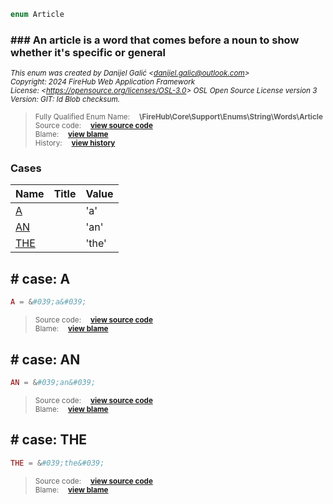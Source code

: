 ```php
enum Article
```











### ### An article is a word that comes before a noun to show whether it's specific or general



<sub>_This enum was created by Danijel Galić &lt;danijel.galic@outlook.com&gt;_</sub><br/><sub>_Copyright: 2024 FireHub Web Application Framework_</sub><br/><sub>_License: &lt;https://opensource.org/licenses/OSL-3.0&gt; OSL Open Source License version 3_</sub><br/><sub>_Version: GIT: $Id$ Blob checksum._</sub>

><sub>Fully Qualified Enum Name:  **\FireHub\Core\Support\Enums\String\Words\Article**</sub><br/>
    <sub>Source code:  **[view source code](https://github.com/The-FireHub-Project/Core/blob/develop-pre-alpha-m1/src/support/enums/string/words/firehub.Article.php#L21)**</sub><br/>
        <sub>Blame:  **[view blame](https://github.com/The-FireHub-Project/Core/blame/develop-pre-alpha-m1/src/support/enums/string/words/firehub.Article.php)**</sub><br/>
        <sub>History:  **[view history](https://github.com/The-FireHub-Project/Core/commits/develop-pre-alpha-m1/src/support/enums/string/words/firehub.Article.php)**</sub>


### Cases
| Name | Title | Value |
|:-----|:------|:------|
|<a href="#a">A</a>||&#039;a&#039;|
|<a href="#an">AN</a>||&#039;an&#039;|
|<a href="#the">THE</a>||&#039;the&#039;|

<h2><a name="a"># case: A</a></h2>

```php
A = &#039;a&#039;
```









><sub>Source code:  **[view source code](https://github.com/The-FireHub-Project/Core/blob/develop-pre-alpha-m1/src/support/enums/string/words/firehub.Article.php#L26)**</sub><br/>
        <sub>Blame:  **[view blame](https://github.com/The-FireHub-Project/Core/blame/develop-pre-alpha-m1/src/support/enums/string/words/firehub.Article.php#L26)**</sub>
<h2><a name="an"># case: AN</a></h2>

```php
AN = &#039;an&#039;
```









><sub>Source code:  **[view source code](https://github.com/The-FireHub-Project/Core/blob/develop-pre-alpha-m1/src/support/enums/string/words/firehub.Article.php#L31)**</sub><br/>
        <sub>Blame:  **[view blame](https://github.com/The-FireHub-Project/Core/blame/develop-pre-alpha-m1/src/support/enums/string/words/firehub.Article.php#L31)**</sub>
<h2><a name="the"># case: THE</a></h2>

```php
THE = &#039;the&#039;
```









><sub>Source code:  **[view source code](https://github.com/The-FireHub-Project/Core/blob/develop-pre-alpha-m1/src/support/enums/string/words/firehub.Article.php#L36)**</sub><br/>
        <sub>Blame:  **[view blame](https://github.com/The-FireHub-Project/Core/blame/develop-pre-alpha-m1/src/support/enums/string/words/firehub.Article.php#L36)**</sub>